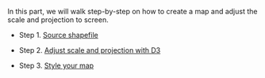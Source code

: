 In this part, we will walk step-by-step on how to create a map and adjust the scale and projection to screen.
* Step 1. [Source shapefile](Source_shapefile.md)

* Step 2. [Adjust scale and projection with D3](D3.md)

* Step 3. [Style your map](Style.md) 
